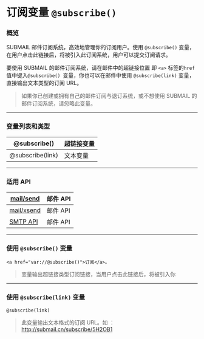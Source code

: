 
# 订阅变量 `@subscribe()`

### 概**览**

SUBMAIL 邮件订阅系统，高效地管理你的订阅用户。使用 `@subscribe()` 变量，在用户点击此链接后，将被引入此订阅系统，用户可以提交订阅请求。

要使用 SUBMAIL 的邮件订阅系统，请在邮件中的超链接位置 即 `<a>` 标签的` href `值中键入`@subscribe() `变量，你也可以在邮件中使用 `@subscribe(link)` 变量，直接输出文本类型的订阅 URL。

> 如果你已创建或拥有自己的邮件订阅与退订系统，或不想使用 SUBMAIL 的邮件订阅系统，请忽略此变量。

---

### **变量列表和类型**


@subscribe() |超链接变量
---|---
@subscribe(link) | 文本变量

---

### **适用 API**



[mail/send](https://www.mysubmail.com/chs/documents/developer/yR0Ov) | 邮件 API
---|---
[mail/xsend](https://www.mysubmail.com/chs/documents/developer/nX6U81) | 邮件 API
[SMTP API](https://www.mysubmail.com/chs/documents/developer/fsBPJ2) |邮件 API

---

### **使用 `@subscribe()` 变量**

`<a href="var://@subscribe()">订阅</a>。`

>  变量输出超链接类型订阅链接，当用户点击此链接后，将被引入你

---

### **使用 `@subscribe(link)` 变量**

`@subscribe(link)`

> 此变量输出文本格式的订阅 URL。如 ：http://submail.cn/subscribe/5H2OB1